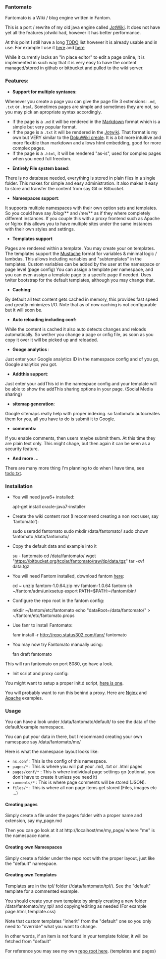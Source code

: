 ### Fantomato
Fantomato is a Wiki / blog engine written in Fantom.

This is a port / rewrite of my old java engine called [JotWiki](http://www.jotwiki.net/).
It does not have yet all the features jotwiki had, however it has better performance.

At this point I still have a long [TODO](https://bitbucket.org/tcolar/fantomato/raw/tip/todo.txt) list however it is already usable and in use.
For example I use it [here](http://www.status302.com/) and [here](http://wiki.colar.net/)

While it currently lacks an "in place editor" to edit a page online, it is implemented in such
way that it is very easy to have the content managed/stored in github or bitbucket and pulled to the wiki server.

### Features:

- **Support for multiple syntaxes**:

Whenever you create a page you can give the page file 3 extensions: `.md`, `.txt` or `.html`.
Sometimes pages are simple and sometimes they are not, so you may pick an apropriate syntax accordingly.

* If the page is a `.md` it will be rendered in the [Markdown](http://daringfireball.net/projects/markdown/syntax) format which is a simple but very popular format.<br/>
* If the page is a `.txt` it will be rendered in the [Jotwiki](http://www.colar.net/syntax.html).
That format is my own but VERY similar to the [DokuWiki creole](https://www.dokuwiki.org/wiki:syntax).
It is a bit more intuitive and more flexible than markdown and allows html embedding, good for more complex pages.
* If the page is a `.html`, it will be rendered "as-is", used for complex pages when you need full freedom.

- **Entirely File system based**:

There is no database needed, everything is stored in plain files in a single folder. This makes for simple and easy administration. It also makes it easy to store and transfer the content from say Git or Bitbucket.

- **Namespaces support**:

It supports multiple namespaces with their own option sets and templates.
So you could have say /blog/** and /me/** as if they where completely different instances.
If you couple this with a proxy frontend such as Apache or Nginx this allows you to have
multiple sites under the same instances with their own styles and settings.

- **Templates support**

Pages are rendered within a template. You may create your on templates.
The templates support the [Mustache](http://mustache.github.com/) format for variables & minimal logic / lambdas.
This allows including variables and "subtemplates" in the templates.
Custom variables can be added by the user at the namespace or page level (page config)
You can assign a template per namespace, and you can even assign a template page to a specifc page if needed.
Uses twiter bootstrap for the default templates, although you may change that.

- **Caching**:

By default all text content gets cached in memory, this provides fast speed and greatly minimizes I/O.
Note that as of now caching is not configurable but it will soon be.

- **Auto reloading including conf:**

While the content is cached it also auto detects changes and reloads automatically. So wether you change a page or  cnfig file, as soon as you copy it over it will be picked up and reloaded.

- **Googe analytics** :

Just enter your Google analytics ID in the namespace config and of you go, Google analytics you got.

- **Addthis support**:

Just enter your addThis id in the namespace config and your template will be able to show the addThis sharing options in your page. (Social Media sharing)

- **sitemap generation**:

Google sitemaps really help with proper indexing. so fantomato autocreates them for you, all you have to do is submit it to Google.

- **comments:**

If you enable comments, then users maybe submit them. At this time they are plain text only. This might chage, but then again it can be seen as a security feature.

- **And more ...**

There are many more thing I'm planning to do when I have time, see [todo.txt](https://bitbucket.org/tcolar/fantomato/raw/tip/todo.txt).

### Installation

- You will need java6+ installed:

  apt-get install oracle-java7-installer

- Create the wiki content root (I recommend creating a non root user, say 'fantomato'):

  sudo useradd fantomato
  sudo mkdir /data/fantomato/
  sudo chown fantomato /data/fantomato/

- Copy the default data and example into it

  su - fantomato
  cd /data/fantomato/
  wget "https://bitbucket.org/tcolar/fantomato/raw/tip/data.tgz"
  tar -xvf data.tgz

- You will need Fantom installed, download fantom [here](http://fantom.org/):

  cd ~
  unzip famtom-1.0.64.zip
  mv famtom-1.0.64 fantom
  sh ~/fantom/adm/unixsetup
  export PATH=$PATH:~/fantom/bin/

- Configure the repo root in the fantom config:

  mkdir ~/fantom/etc/fantomato
  echo "dataRoot=/data/fantomato/" > ~/fantom/etc/fantomato.props

- Use fanr to install Fantomato:

  fanr install -r http://repo.status302.com/fanr/ fantomato

- You may now try Fantomato manually using:

  fan draft fantomato

This will run fantomato on port 8080, go have a look.

- Init script and proxy config:

You might want to setup a proper init.d script, [here is one](https://bitbucket.org/tcolar/fantomato/raw/tip/fantomato.sh).

You will probably want to run this behind a proxy.
Here are [Nginx](https://bitbucket.org/tcolar/fantomato/raw/tip/doc/nginx-site-example.conf) and [Apache](https://bitbucket.org/tcolar/fantomato/raw/tip/doc/apache-site-example.conf) examples.

### Usage
You can have a look under /data/fantomato/default/ to see the data of the default/example namespace.

You can put your data in there, but I recommand creating your own namespace say /data/fantomato/me/

Here is what the namespace layout looks like:

- `ns.conf` : This is the config of this namespace.
- `pages/*` : This is where you will put your .md, .txt or .html pages
- `pages/conf/*` : This is where individual page settings go (optional, you don't have to create it unless you need it)
- `comments/*` : This is where page comments will be stored (JSON).
- `files/*` : This is where all non page items get stored (Files, images etc ...)

#### Creating pages

Simply create a file under the pages folder with a proper name and extension, say my_page.md

Then you can go look at it at http://localhost/me/my_page/ where "me" is the namespace name.

#### Creating own Namespaces

Simply create a folder under the repo root with the proper layout, just like the "default" namespace.

#### Creating own Templates

Templates are in the tpl/ folder (/data/fantomato/tpl/). See the "default" template for a commented example.

You should create your own template by simply creating a new folder /data/fantomato/my_tpl/ and copying/editing
as needed (For example page.html, template.css)

Note that custom templates "inherit" from the "default" one so you only need to "override" what you want to change.

In other words, if an item is not found in your template folder, it will be fetched from "default"

For reference you may see my own [repo root here](https://bitbucket.org/tcolar/sitecontent/src). (templates and pages)



